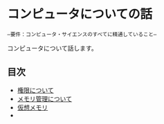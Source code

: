 # コンピュータについての話

`―要件：コンピュータ・サイエンスのすべてに精通していること―`

コンピュータについて話します。

## 目次

* [権限について](Rights.md)
* [メモリ管理について](MemoryManagement.md)
* [仮想メモリ](VirtualMemoryManagement.md)
* 